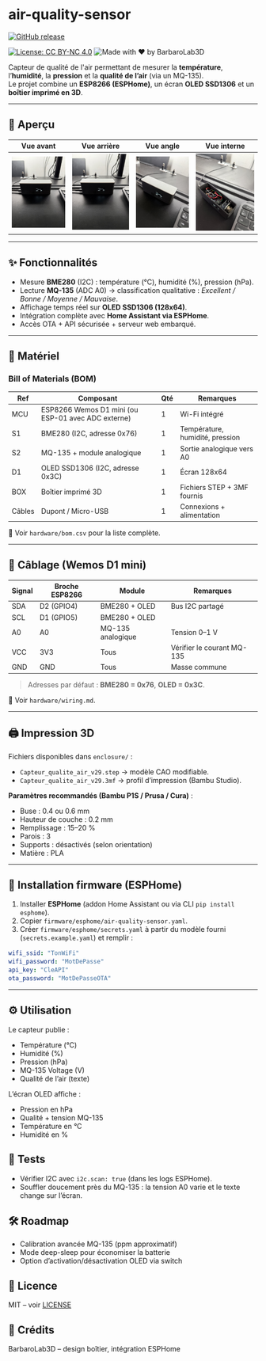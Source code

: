 # air-quality-sensor

[![GitHub release](https://img.shields.io/github/v/release/adamHassanBR/air-quality-sensor)](https://github.com/adamHassanBR/air-quality-sensor/releases)

[![License: CC BY-NC 4.0](https://img.shields.io/badge/License-CC--BY--NC%204.0-lightgrey.svg)](https://creativecommons.org/licenses/by-nc/4.0/)
![Made with ❤️ by BarbaroLab3D](https://img.shields.io/badge/made%20by-BarbaroLab3D-red)

Capteur de qualité de l'air permettant de mesurer la **température**, l’**humidité**, la **pression** et la **qualité de l’air** (via un MQ-135).  
Le projet combine un **ESP8266 (ESPHome)**, un écran **OLED SSD1306** et un **boîtier imprimé en 3D**.

---

## 📸 Aperçu

| Vue avant                                  | Vue arrière                               | Vue angle                                  | Vue interne                           |
| ------------------------------------------ | ----------------------------------------- | ------------------------------------------ | ------------------------------------- |
| ![Front](docs/images/assembled_front.jpeg) | ![Back](docs/images/assembled_front.jpeg) | ![Angle](docs/images/assembled_angle.jpeg) | ![Inside](docs/images/internals.jpeg) |

---

## ✨ Fonctionnalités

- Mesure **BME280** (I2C) : température (°C), humidité (%), pression (hPa).
- Lecture **MQ-135** (ADC A0) → classification qualitative : _Excellent / Bonne / Moyenne / Mauvaise_.
- Affichage temps réel sur **OLED SSD1306 (128x64)**.
- Intégration complète avec **Home Assistant via ESPHome**.
- Accès OTA + API sécurisée + serveur web embarqué.

---

## 🧱 Matériel

### Bill of Materials (BOM)

| Ref    | Composant                                          | Qté | Remarques                       |
| ------ | -------------------------------------------------- | --- | ------------------------------- |
| MCU    | ESP8266 Wemos D1 mini (ou ESP-01 avec ADC externe) | 1   | Wi-Fi intégré                   |
| S1     | BME280 (I2C, adresse 0x76)                         | 1   | Température, humidité, pression |
| S2     | MQ-135 + module analogique                         | 1   | Sortie analogique vers A0       |
| D1     | OLED SSD1306 (I2C, adresse 0x3C)                   | 1   | Écran 128x64                    |
| BOX    | Boîtier imprimé 3D                                 | 1   | Fichiers STEP + 3MF fournis     |
| Câbles | Dupont / Micro-USB                                 | 1   | Connexions + alimentation       |

📂 Voir `hardware/bom.csv` pour la liste complète.

---

## 🔌 Câblage (Wemos D1 mini)

| Signal | Broche ESP8266 | Module            | Remarques                  |
| ------ | -------------- | ----------------- | -------------------------- |
| SDA    | D2 (GPIO4)     | BME280 + OLED     | Bus I2C partagé            |
| SCL    | D1 (GPIO5)     | BME280 + OLED     |                            |
| A0     | A0             | MQ-135 analogique | Tension 0–1 V              |
| VCC    | 3V3            | Tous              | Vérifier le courant MQ-135 |
| GND    | GND            | Tous              | Masse commune              |

> Adresses par défaut : **BME280 = 0x76**, **OLED = 0x3C**.

📂 Voir `hardware/wiring.md`.

---

## 🖨️ Impression 3D

Fichiers disponibles dans `enclosure/` :

- `Capteur_qualite_air_v29.step` → modèle CAO modifiable.
- `Capteur_qualite_air_v29.3mf` → profil d’impression (Bambu Studio).

**Paramètres recommandés (Bambu P1S / Prusa / Cura)** :

- Buse : 0.4 ou 0.6 mm
- Hauteur de couche : 0.2 mm
- Remplissage : 15–20 %
- Parois : 3
- Supports : désactivés (selon orientation)
- Matière : PLA

---

## 🔧 Installation firmware (ESPHome)

1. Installer **ESPHome** (addon Home Assistant ou via CLI `pip install esphome`).
2. Copier `firmware/esphome/air-quality-sensor.yaml`.
3. Créer `firmware/esphome/secrets.yaml` à partir du modèle fourni (`secrets.example.yaml`) et remplir :

```yaml
wifi_ssid: "TonWiFi"
wifi_password: "MotDePasse"
api_key: "CleAPI"
ota_password: "MotDePasseOTA"
```

---

## ⚙️ Utilisation

Le capteur publie :

- Température (°C)
- Humidité (%)
- Pression (hPa)
- MQ-135 Voltage (V)
- Qualité de l’air (texte)

L’écran OLED affiche :

- Pression en hPa
- Qualité + tension MQ-135
- Température en °C
- Humidité en %

## 🧪 Tests

- Vérifier I2C avec `i2c.scan: true` (dans les logs ESPHome).
- Souffler doucement près du MQ-135 : la tension A0 varie et le texte change sur l’écran.

## 🛠️ Roadmap

- Calibration avancée MQ-135 (ppm approximatif)
- Mode deep-sleep pour économiser la batterie
- Option d’activation/désactivation OLED via switch

## 📄 Licence

MIT – voir [LICENSE](LICENSE)

## 🙏 Crédits

BarbaroLab3D – design boîtier, intégration ESPHome
